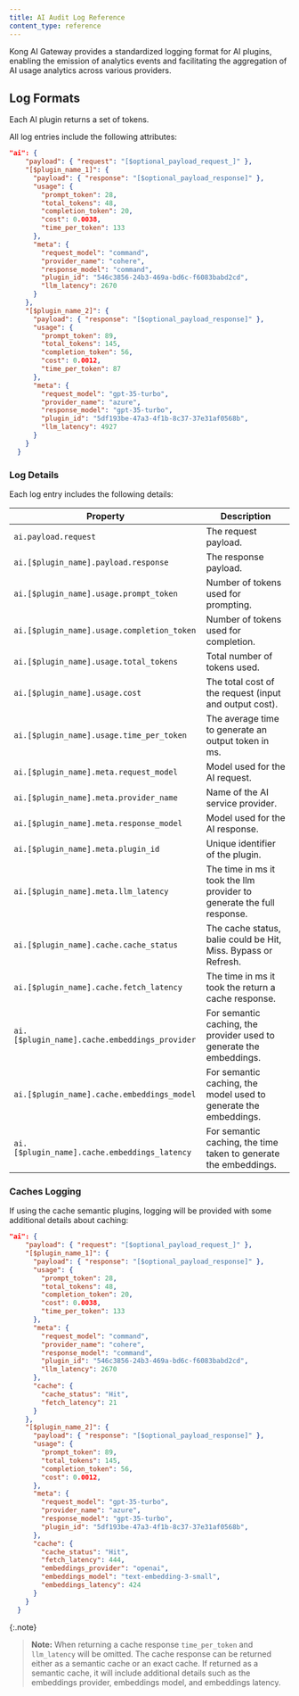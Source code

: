 ```yaml
---
title: AI Audit Log Reference
content_type: reference
---
```


Kong AI Gateway provides a standardized logging format for AI plugins, enabling the emission of analytics events and facilitating the aggregation of AI usage analytics across various providers.

## Log Formats

Each AI plugin returns a set of tokens. 

All log entries include the following attributes:

```json
"ai": {
    "payload": { "request": "[$optional_payload_request_]" },
    "[$plugin_name_1]": {
      "payload": { "response": "[$optional_payload_response]" },
      "usage": {
        "prompt_token": 28,
        "total_tokens": 48,
        "completion_token": 20,
        "cost": 0.0038,
        "time_per_token": 133
      },
      "meta": {
        "request_model": "command",
        "provider_name": "cohere",
        "response_model": "command",
        "plugin_id": "546c3856-24b3-469a-bd6c-f6083babd2cd",
        "llm_latency": 2670
      }
    },
    "[$plugin_name_2]": {
      "payload": { "response": "[$optional_payload_response]" },
      "usage": {
        "prompt_token": 89,
        "total_tokens": 145,
        "completion_token": 56,
        "cost": 0.0012,
        "time_per_token": 87
      },
      "meta": {
        "request_model": "gpt-35-turbo",
        "provider_name": "azure",
        "response_model": "gpt-35-turbo",
        "plugin_id": "5df193be-47a3-4f1b-8c37-37e31af0568b",
        "llm_latency": 4927
      }
    }
  }
```

### Log Details

Each log entry includes the following details:

Property | Description
---------|-------------
`ai.payload.request` | The request payload.
`ai.[$plugin_name].payload.response` |The response payload.
`ai.[$plugin_name].usage.prompt_token` | Number of tokens used for prompting.
`ai.[$plugin_name].usage.completion_token` | Number of tokens used for completion.
`ai.[$plugin_name].usage.total_tokens` | Total number of tokens used.
`ai.[$plugin_name].usage.cost` | The total cost of the request (input and output cost).
`ai.[$plugin_name].usage.time_per_token` | The average time to generate an output token in ms.
`ai.[$plugin_name].meta.request_model` | Model used for the AI request.
`ai.[$plugin_name].meta.provider_name` | Name of the AI service provider.
`ai.[$plugin_name].meta.response_model` | Model used for the AI response.
`ai.[$plugin_name].meta.plugin_id` | Unique identifier of the plugin.
`ai.[$plugin_name].meta.llm_latency` | The time in ms it took the llm provider to generate the full response.
`ai.[$plugin_name].cache.cache_status` | The cache status, balie could be Hit, Miss. Bypass or Refresh.
`ai.[$plugin_name].cache.fetch_latency` | The time in ms it took the return a cache response.
`ai.[$plugin_name].cache.embeddings_provider` | For semantic caching, the provider used to generate the embeddings.
`ai.[$plugin_name].cache.embeddings_model` | For semantic caching, the model used to generate the embeddings.
`ai.[$plugin_name].cache.embeddings_latency` | For semantic caching, the time taken to generate the embeddings.


### Caches Logging

If using the cache semantic plugins, logging will be provided with some additional details about caching:

```json
"ai": {
    "payload": { "request": "[$optional_payload_request_]" },
    "[$plugin_name_1]": {
      "payload": { "response": "[$optional_payload_response]" },
      "usage": {
        "prompt_token": 28,
        "total_tokens": 48,
        "completion_token": 20,
        "cost": 0.0038,
        "time_per_token": 133
      },
      "meta": {
        "request_model": "command",
        "provider_name": "cohere",
        "response_model": "command",
        "plugin_id": "546c3856-24b3-469a-bd6c-f6083babd2cd",
        "llm_latency": 2670
      },
      "cache": {
        "cache_status": "Hit",
        "fetch_latency": 21
      }
    },
    "[$plugin_name_2]": {
      "payload": { "response": "[$optional_payload_response]" },
      "usage": {
        "prompt_token": 89,
        "total_tokens": 145,
        "completion_token": 56,
        "cost": 0.0012,
      },
      "meta": {
        "request_model": "gpt-35-turbo",
        "provider_name": "azure",
        "response_model": "gpt-35-turbo",
        "plugin_id": "5df193be-47a3-4f1b-8c37-37e31af0568b",
      },
      "cache": {
        "cache_status": "Hit",
        "fetch_latency": 444,
        "embeddings_provider": "openai",
        "embeddings_model": "text-embedding-3-small",
        "embeddings_latency": 424
      }
    }
  }
```

{:.note}
> **Note:** 
> When returning a cache response `time_per_token` and `llm_latency` will be omitted.
> The cache response can be returned either as a semantic cache or an exact cache. If returned as a semantic cache, it will include additional details such as the embeddings provider, embeddings model, and embeddings latency.

